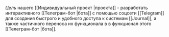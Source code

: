 *Цель* нашего [[Индивидуальный проект |проекта]] - разработать интерактивного [[Телеграм-бот |бота]] с помощью соцсети [[Telegram]] для создания быстрого и удобного доступа к системам [[Journal]], а также частичного переноса их функционала в в функционал этого [[Телеграм-бот |бота]].